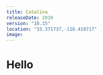 ```yaml
---
title: Catalina
releaseDate: 2019
version: "10.15"
location: "33.371737,-118.419717"
image:
---
```


# Hello	